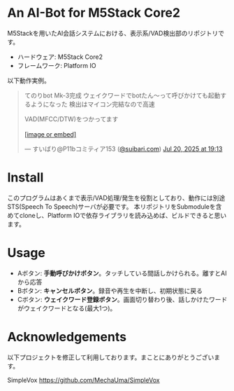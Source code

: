 # An AI-Bot for M5Stack Core2

M5Stackを用いたAI会話システムにおける、表示系/VAD検出部のリポジトリです。

* ハードウェア: M5Stack Core2
* フレームワーク: Platform IO

以下動作実例。

<blockquote class="bluesky-embed" data-bluesky-uri="at://did:plc:uixgxpiqf4i63p6rgpu7ytmx/app.bsky.feed.post/3lufahsk5cc2t" data-bluesky-cid="bafyreibum5w476wkc6i6r2eyoyqn24kf5nlzzm4g2w66lv5eu34opluywq" data-bluesky-embed-color-mode="system"><p lang="ja">てのりbot Mk-3完成
ウェイクワードでbotたん～って呼びかけても起動するようになった
検出はマイコン完結なので高速

VAD(MFCC/DTW)をつかってます<br><br><a href="https://bsky.app/profile/did:plc:uixgxpiqf4i63p6rgpu7ytmx/post/3lufahsk5cc2t?ref_src=embed">[image or embed]</a></p>&mdash; すいばり@P11bコミティア153 (<a href="https://bsky.app/profile/did:plc:uixgxpiqf4i63p6rgpu7ytmx?ref_src=embed">@suibari.com</a>) <a href="https://bsky.app/profile/did:plc:uixgxpiqf4i63p6rgpu7ytmx/post/3lufahsk5cc2t?ref_src=embed">Jul 20, 2025 at 19:13</a></blockquote><script async src="https://embed.bsky.app/static/embed.js" charset="utf-8"></script>

# Install

このプログラムはあくまで表示/VAD処理/発生を役割としており、動作には別途STS(Speech To Speech)サーバが必要です。
本リポジトリをSubmoduleを含めてcloneし、Platform IOで依存ライブラリを読み込めば、ビルドできると思います。

# Usage

* Aボタン: **手動呼びかけボタン**。タッチしている間話しかけられる。離すとAIから応答
* Bボタン: **キャンセルボタン**。録音や再生を中断し、初期状態に戻る
* Cボタン: **ウェイクワード登録ボタン**。画面切り替わり後、話しかけたワードがウェイクワードとなる(最大1つ)。

# Acknowledgements

以下プロジェクトを修正して利用しております。まことにありがとうございます。

SimpleVox
https://github.com/MechaUma/SimpleVox
